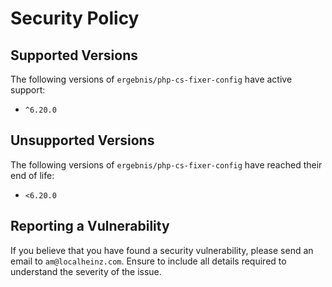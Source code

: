 # Security Policy

## Supported Versions

The following versions of `ergebnis/php-cs-fixer-config` have active support:

- `^6.20.0`

## Unsupported Versions

The following versions of `ergebnis/php-cs-fixer-config` have reached their end of life:

- `<6.20.0`

## Reporting a Vulnerability

If you believe that you have found a security vulnerability, please send an email to `am@localheinz.com`. Ensure to include all details required to understand the severity of the issue.
